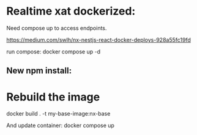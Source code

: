 # Realtime xat dockerized:

Need compose up to access endpoints.

<https://medium.com/swlh/nx-nestjs-react-docker-deploys-928a55fc19fd>

run compose: docker compose up -d

## New npm install:
# Rebuild the image
docker build . -t my-base-image:nx-base

And update container: docker compose up
